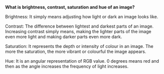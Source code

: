 **What is brightness, contrast, saturation and hue of an image?**

Brightness: It simply means adjusting how light or dark an image looks like.

Contrast: The difference between lightest and darkest parts of an image. Increasing contrast simply means, making the lighter parts of the image even more light and making darker parts even more dark.

Saturation: It represents the depth or intensity of colour in an image. The more the saturation, the more vibrant or colourful the image appears.

Hue: It is an angular representation of RGB value. 0 degrees means red and then as the angle increases the frequency of light increases.
